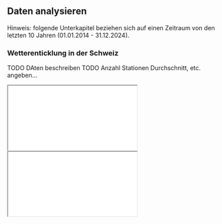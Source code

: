 ## Daten analysieren
Hinweis: folgende Unterkapitel beziehen sich auf einen Zeitraum von den letzten 10 Jahren (01.01.2014 - 31.12.2024).

### Wetterenticklung in der Schweiz
TODO DAten beschreiben
TODO Anzahl Stationen Durchschnitt, etc. angeben...

<iframe src="assets/diagramme/sunhours_per_month.html"></iframe>

<iframe src="assets/diagramme/sunhours_distribution_per_month.html"></iframe>